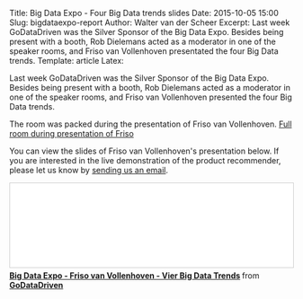 Title: Big Data Expo - Four Big Data trends slides
Date: 2015-10-05 15:00
Slug: bigdataexpo-report
Author: Walter van der Scheer
Excerpt: Last week GoDataDriven was the Silver Sponsor of the Big Data Expo. Besides being present with a booth, Rob Dielemans acted as a moderator in one of the speaker rooms, and Friso van Vollenhoven presentated the four Big Data trends.
Template: article
Latex:

<span class="lead">Last week GoDataDriven was the Silver Sponsor of the Big Data Expo. Besides being present with a booth, Rob Dielemans acted as a moderator in one of the speaker rooms, and Friso van Vollenhoven presented the four Big Data trends.</span>

The room was packed during the presentation of Friso van Vollenhoven. 
[Full room during presentation of Friso](/static/images/bigdataexpobigdata/expo-presentatie-friso.jpg)

You can view the slides of Friso van Vollenhoven's presentation below. If you are interested in the live demonstration of the product recommender, please let us know by [sending us an email](mailto:response@godatadriven.com?subject=productrecommender&nbdsp;demo).

<iframe src="//www.slideshare.net/slideshow/embed_code/key/maZ9UkdmLv8TkK" width="800" frameborder="0" marginwidth="0" marginheight="0" scrolling="no" style="border:1px solid #CCC; border-width:1px; margin-bottom:5px; max-width: 100%;" allowfullscreen> </iframe> <div style="margin-bottom:5px"> <strong> <a href="//www.slideshare.net/godatadriven/big-data-expo-friso-van-vollenhoven-vier-big-data-trends" title="Big Data Expo - Friso van Vollenhoven - Vier Big Data Trends" target="_blank">Big Data Expo - Friso van Vollenhoven - Vier Big Data Trends</a> </strong> from <strong><a href="//www.slideshare.net/godatadriven" target="_blank">GoDataDriven</a></strong> </div>
